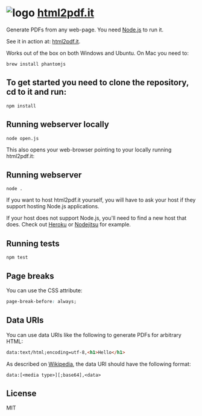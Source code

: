 ![logo](http://www.html2pdf.it/favicon-32x32.png) [html2pdf.it](http://www.html2pdf.it)
===========
Generate PDFs from any web-page. You need [Node.js](http://nodejs.org) to run it.

See it in action at: [html2pdf.it](http://www.html2pdf.it).


Works out of the box on both Windows and Ubuntu. On Mac you need to:
```shell
brew install phantomjs
```

To get started you need to clone the repository, cd to it and run:
-----------
```shell
npm install
```

Running webserver locally
-----------
```shell
node open.js
```
This also opens your web-browser pointing to your locally running html2pdf.it:


Running webserver
-----------
```
node .
```
If you want to host html2pdf.it yourself, you will have to ask your host if they support hosting Node.js applications.

If your host does not support Node.js, you'll need to find a new host
that does. Check out [Heroku](http://heroku.com) or [Nodejitsu](http://nodejitsu.com) for example.

Running tests
-----------
```shell
npm test
```

Page breaks
-----------
You can use the CSS attribute:
```css
page-break-before: always;
```

Data URIs
---------
You can use data URIs like the following to generate PDFs for arbitrary HTML:
```html
data:text/html;encoding=utf-8,<h1>Hello</h1>
```

As described on [Wikipedia](https://en.wikipedia.org/wiki/Data_URI_scheme), the data URI should have the following format:
```
data:[<media type>][;base64],<data>
```

License
-------
MIT
